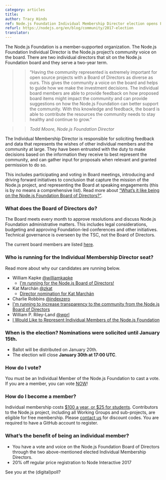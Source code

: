 ```yaml
---
category: articles
title:
author: Tracy Hinds
ref: Node.js Foundation Individual Membership Director election opens Friday, January 20
refurl: https://nodejs.org/en/blog/community/2017-election
translator:
---
```


The Node.js Foundation is a member-supported organization. The Node.js
Foundation Individual Director is the Node.js project’s community voice on the
board. There are two individual directors that sit on the Node.js Foundation
board and they serve a two-year term.

>> “Having the community represented is extremely important for open source
projects with a Board of Directors as diverse as ours. This gives the community
a voice on the board and helps to guide how we make the investment decisions.
The individual board members are able to provide feedback on how proposed board
items might impact the community and can provide suggestions on how the Node.js
Foundation can better support the community. With this knowledge and feedback,
the board is able to contribute the resources the community needs to stay
healthy and continue to grow.”  

>> *Todd Moore, Node.js Foundation Director*

The Individual Membership Director is responsible for soliciting feedback and
data that represents the wishes of other individual members and the community at
large. They have been entrusted with the duty to make decisions based on the
information they receive to best represent the community, and can gather input
for proposals when relevant and granted permission to do so.

This includes participating and voting in Board meetings, introducing and
driving forward initiatives to conclusion that capture the mission of the
Node.js project, and representing the Board at speaking engagements (this is by
no means a comprehensive list). Read more about [“What’s it like being on the
Node.js Foundation Board of
Directors?”](https://medium.com/@nodejs/whats-it-like-being-on-the-node-js-foundation-board-of-directors-f9456b8b7c4d).

### What does the Board of Directors do?
The Board meets every month to approve resolutions and discuss Node.js
Foundation administrative matters. This includes legal considerations, budgeting
and approving Foundation-led conferences and other initiatives. Technical
governance is overseen by the TSC, not the Board of Directors.

The current board members are listed
[here](https://nodejs.org/en/foundation/board).

### Who is running for the Individual Membership Director seat?
Read more about why our candidates are running below.

- William Kapke [@williamkapke](https://github.com/williamkapke)
  - [I'm running for the Node.js Board of Directors!](https://www.youtube.com/watch?v=zPBOkqclJFc&feature=youtu.be)
- Kat Marchán [@zkat](https://github.com/zkat)
  - [Director nomination for Kat Marchán](https://gist.github.com/zkat/345d1485fc4cd1f45155678a3729cd21)
- Charlie Robbins [@indexzero](https://github.com/indexzero)
 - [I'm running to increase transparency to the community from the Node.js Board
  of Directors](https://medium.com/@indexzero/vote-to-increase-transparency-in-the-node-js-foundation-4a2b22ffaada)
- William P. Riley-Land [@wprl](https://github.com/wprl)
 - [I Would Like to Represent Individual Members of the Node.js Foundation](https://medium.com/@wprl/i-would-like-to-represent-individual-members-of-the-node-js-foundation-977157d90aa0#.hq3vo8d8m)

### When is the election? Nominations were solicited until January 15th.
- Ballot will be distributed on January 20th.
- The election will close **January 30th at 17:00 UTC**.  

### How do I vote?
You must be an Individual Member of the Node.js Foundation to cast a vote. If
you are a member, you can vote [NOW](https://vote.linuxfoundation.org)!

### How do I become a member?
Individual membership costs [$100 a year, or $25 for students](https://identity.linuxfoundation.org/pid/99).
Contributors to the Node.js project, including all Working Groups and
sub-projects, are eligible for free membership. Please
[contact us](mailto:membership@nodejs.org) for discount codes. You are
required to have a GitHub account to register.

### What’s the benefit of being an individual member?
 - You have a vote and voice on the Node.js Foundation Board of Directors
 through the two above-mentioned elected Individual Membership Directors.
 - 20% off regular price registration to Node Interactive 2017


See you at the (digital)poll?
